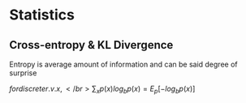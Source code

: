 # Statistics

## Cross-entropy & KL Divergence
Entropy is average amount of information and can be said degree of surprise


$for discrete r.v. x, </br> \sum_{x}{p(x)log_{b}{p(x)}} = E_p[-log_{b}{p(x)}]$
